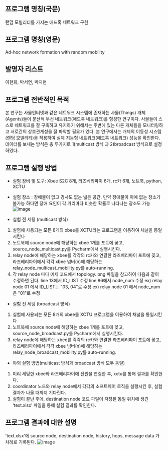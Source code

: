  ## 프로그램 명칭(국문)
   랜덤 모빌리티를 가지는 애드혹 네트워크 구현

 ## 프로그램 명칭(영문)
   Ad-hoc network formation with random mobility

 ## 발명자 리스트
   이현희, 박서연, 박지현
   
## 프로그램 전반적인 목적

본 연구는 사물인터넷과 같은 네트워크 시스템에 존재하는 사물(Things) 개체(Agents)들이 분산적 무선 네트워크(애드혹 네트워크)를 형성한 연구이다. 사물들이 스스로 네트워크를 잘 구축하고 유지하기 위해서는 주변에 있는 다른 개체들을 모니터링하고 서로간의 상호관계성을 잘 파악할 필요가 있다. 본 연구에서는 개체의 이동성 시스템(랜덤 모빌리티)을 적용하여 실제 지능형 네트워크(애드혹 네트워크) 성능을 확인한다.
데이터를 보내는 방식은 총 두가지로 1)multicast 방식 과 2)broadcast 방식으로 설정하였다. 

## 프로그램 실행 방법
 
- 실험 장비 및 도구: Xbee S2C 8개, 라즈베리파이 6개, rc카 6개, 노트북, python, XCTU 
- 실험 장소 : 장애물이 없고 경사도 없는 넓은 공간, 만약 장애물이 아예 없는 장소가 불가능 하다면 장애 요인이 각 거리마다 비슷한 확률로 나타나는 장소도 가능
![image](https://user-images.githubusercontent.com/67427006/93089940-075a9580-f6d7-11ea-9cb2-ad965ce99962.png)

- 실험 전 세팅 (multicast 방식)
1. 실험에 사용되는 모든 8개의 xbee를 XCTU라는 프로그램을 이용하여 채널을 통일시킨다
2. 노트북에 source node에 해당하는 xbee 1개를 포트에 꽂고, source_node_multicast.py를 Pycharm에서 실행시킨다.
3. relay node에 해당하는 xbee를 각각의 rc카와 연결한 라즈베리파이 포트에 꽂고, 라즈베리파이에서 각각 xbee 넘버(n)에 해당하는 relay_node_multicast_mobility.py를 auto-running.
4. 각 relay node 마다 예제 코드에서 topology. png 파일을 참고하여 다음과 같이 수정하면 된다.
line 13에서 ID_LIST 수정
line 86에서 node_num 수정
ex) relay node 01 에서 ID_LIST는 "03, 04"로 수정
ex) relay node 01 에서 node_num은 "01"로 수정


- 실험 전 세팅 (broadcast 방식)
1. 실험에 사용되는 모든 8개의 xbee를 XCTU 프로그램을 이용하여 채널을 통일시킨다
2. 노트북에 source node에 해당하는 xbee 1개를 포트에 꽂고, source_node_broadcast.py를 Pycharm에서 실행시킨다.
3. relay node에 해당하는 xbee를 각각의 rc카와 연결한 라즈베리파이 포트에 꽂고, 라즈베리파이에서 각각 xbee 넘버(n)에 해당하는 relay_node_broadcast_mobility.py를 auto-running.


- 야외 실험 방법(multicast 방식과 broadcast 방식 모두 동일)
1. 미리 세팅한 xbee와 라즈베리파이에 전원을 연결한 후, xctu를 통해 결과를 확인한다.
2. coordinator 노드와 relay node에서 각각의 소프트웨어 로직을 실행시킨 후, 실험결과가 나올 때까지 기다린다.
3. 실험이 끝난 후에, destination node 코드 파일이 저장된 동일 위치에 생긴 ‘text.xlsx’ 파일을 통해 실험 결과를 확인한다.

## 프로그램 결과에 대한 설명
'text.xlsx'에 source node, destination node, history, hops, message data 가 차례로 기록된다.
![image](https://user-images.githubusercontent.com/67427006/93090534-d890ef00-f6d7-11ea-895b-a62f9ec31151.png)
